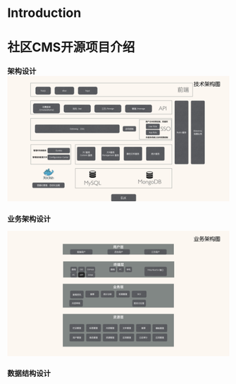 # Introduction

# 社区CMS开源项目介绍





### 架构设计![](/assets/CMS架构图.004.jpeg)



### 业务架构设计

![](/assets/CMS架构图.002.jpeg)

### 数据结构设计





